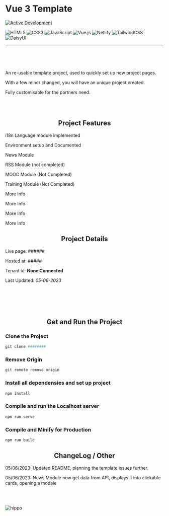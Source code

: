 # Vue 3 Template

<!-- Status of Project --->
[![Active Development](https://img.shields.io/badge/Maintenance%20Level-Actively%20Developed-brightgreen.svg)](https://gist.github.com/cheerfulstoic/d107229326a01ff0f333a1d3476e068d)

<!-- Languages, framwork and libraries used + hosting --->
![HTML5](https://img.shields.io/badge/html5-%23E34F26.svg?style=for-the-badge&logo=html5&logoColor=white)
![CSS3](https://img.shields.io/badge/css3-%231572B6.svg?style=for-the-badge&logo=css3&logoColor=white)
![JavaScript](https://img.shields.io/badge/javascript-%23323330.svg?style=for-the-badge&logo=javascript&logoColor=%23F7DF1E)
![Vue.js](https://img.shields.io/badge/vuejs-%2335495e.svg?style=for-the-badge&logo=vuedotjs&logoColor=%234FC08D)
![Netlify](https://img.shields.io/badge/netlify-%23000000.svg?style=for-the-badge&logo=netlify&logoColor=#00C7B7)
![TailwindCSS](https://img.shields.io/badge/tailwindcss-%2338B2AC.svg?style=for-the-badge&logo=tailwind-css&logoColor=white)
![DaisyUI](https://img.shields.io/badge/daisyui-5A0EF8?style=for-the-badge&logo=daisyui&logoColor=white)

***

<br>
<br>
<br>

<!-- Project Description --->
<p> An re-usable template project, used to quickly set up new project pages. </p>
<p> With a few minor changed, you will have an unique project created. </p>
<p> Fully customisable for the partners need. </p>

<br>
<br>

<!-- Modules --->
<h2 align="center"> Project Features </h2>
<p> i18n Language module implemented </p>
<p> Environment setup and Documented </p>
<p> News Module </p>
<p> RSS Module (not completed) </p>
<p> MOOC Module (Not Completed) </p>
<p> Training Module (Not Completed) </p>
<p> More Info </p>
<p> More Info </p>
<p> More Info </p>
<p> More Info </p>


<!-- Project Details --->
<h2 align="center">Project Details</h2>

Live page: ######

Hosted at: #####

Tenant id: <strong>None Connected</strong>

Last Updated: *05-06-2023*

<br>
<br>
<br>
<br>

<!-- How to Get and Run the Project --->
<h2 align="center">Get and Run the Project</h2>

### Clone the Project

```sh
git clone ########
```

### Remove Origin

```sh
git remote remove origin
```

### Install all dependensies and set up project

```sh
npm install
```
### Compile and run the Localhost server

```sh
npm run serve
```

### Compile and Minify for Production

```sh
npm run build
```

<!-- Project Details --->
<h2 align="center">ChangeLog / Other</h2>
<p>05/06/2023: Updated README, planning the template issues further. </p>
<p>05/06/2023: News Module now get data from API, displays it into clickable cards, opening a modale</p>

<br/>
<br/>

![hippo](https://media3.giphy.com/media/aUovxH8Vf9qDu/giphy.gif)
